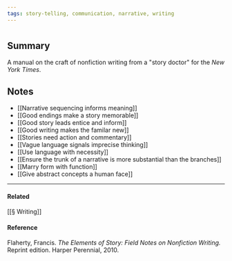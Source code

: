 ```yaml
---
tags: story-telling, communication, narrative, writing
---
```

#

## Summary

A manual on the craft of nonfiction writing from a "story doctor" for the _New York Times_.

## Notes

- [[Narrative sequencing informs meaning]]
-   [[Good endings make a story memorable]]
-   [[Good story leads entice and inform]]
-   [[Good writing makes the familar new]]
-   [[Stories need action and commentary]]
-   [[Vague language signals imprecise thinking]]
-   [[Use language with necessity]]
-   [[Ensure the trunk of a narrative is more substantial than the branches]]
-   [[Marry form with function]]
-   [[Give abstract concepts a human face]]

---

#### Related
[[§ Writing]]

#### Reference

Flaherty, Francis. _The Elements of Story: Field Notes on Nonfiction Writing._ Reprint edition. Harper Perennial, 2010.